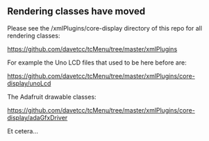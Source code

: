 ## Rendering classes have moved

Please see the /xmlPlugins/core-display directory of this repo for all rendering classes:

https://github.com/davetcc/tcMenu/tree/master/xmlPlugins

For example the Uno LCD files that used to be here before are:

https://github.com/davetcc/tcMenu/tree/master/xmlPlugins/core-display/unoLcd

The Adafruit drawable classes:

https://github.com/davetcc/tcMenu/tree/master/xmlPlugins/core-display/adaGfxDriver

Et cetera...
